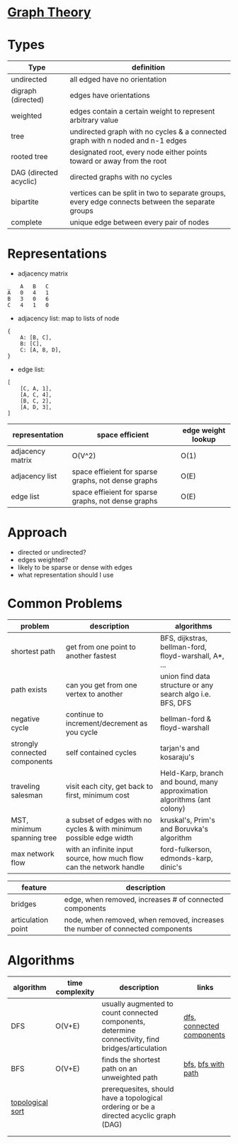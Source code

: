 # [Graph Theory](https://www.youtube.com/watch?v=09_LlHjoEiY)

# Types

| Type | definition |
|---|---|
| undirected | all edged have no orientation |
| digraph (directed) | edges have orientations |
| weighted | edges contain a certain weight to represent arbitrary value |
| tree | undirected graph with no cycles & a connected graph with n noded and n-1 edges |
| rooted tree | designated root, every node either points toward or away from the root |
| DAG (directed acyclic) | directed graphs with no cycles |
| bipartite | vertices can be split in two to separate groups, every edge connects between the separate groups |
| complete | unique edge between every pair of nodes |

# Representations
* adjacency matrix
```
_	A	B	C
A	0	4	1
B	3	0	6
C	4	1	0
```
* adjacency list: map to lists of node
```
{
	A: [B, C],
	B: [C],
	C: [A, B, D],
}
```
* edge list:
```
[
	[C, A, 1],
	[A, C, 4],
	[B, C, 2],
	[A, D, 3],
]
```

| representation | space efficient | edge weight lookup |
|---|---|---|
| adjacency matrix | O(V^2) | O(1) |
| adjacency list | space effieient for sparse graphs, not dense graphs | O(E) |
| edge list | space effieient for sparse graphs, not dense graphs | O(E) |

# Approach
* directed or undirected?
* edges weighted?
* likely to be sparse or dense with edges
* what representation should I use

# Common Problems

| problem | description | algorithms |
|---|---|---|
| shortest path | get from one point to another fastest | BFS, dijkstras, bellman-ford, floyd-warshall, A*, ... |
| path exists | can you get from one vertex to another | union find data structure or any search algo i.e. BFS, DFS |
| negative cycle | continue to increment/decrement as you cycle | bellman-ford & floyd-warshall |
| strongly connected components | self contained cycles | tarjan's and kosaraju's |
| traveling salesman | visit each city, get back to first, minimum cost | Held-Karp, branch and bound, many approximation algorithms (ant colony) |
| MST, minimum spanning tree | a subset of edges with no cycles & with minimum possible edge width | kruskal's, Prim's and Boruvka's algorithm |
| max network flow | with an infinite input source, how much flow can the network handle | ford-fulkerson, edmonds-karp, dinic's |

| feature | description |
|---|---|
| bridges | edge, when removed, increases # of connected components |
| articulation point | node, when removed, when removed, increases the number of connected components |

# Algorithms

| algorithm | time complexity | description | links |
|---|---|---|---|
| DFS | O(V+E) | usually augmented to count connected components, determine connectivity, find bridges/articulation | [dfs](./pseudocode/depth_first_search.md), [connected components](./pseudocode/dfs_connected_components.md) |
| BFS | O(V+E) | finds the shortest path on an unweighted path | [bfs](./pseudocode/breadth_first_search.py), [bfs with path](./pseudocode/bfs_get_path.py) |
| [topological sort](https://www.youtube.com/watch?v=09_LlHjoEiY&t=3383s) |  | prerequesites, should have a topological ordering or be a directed acyclic graph (DAG) |  |
|  |  |  |  |
|  |  |  |  |

